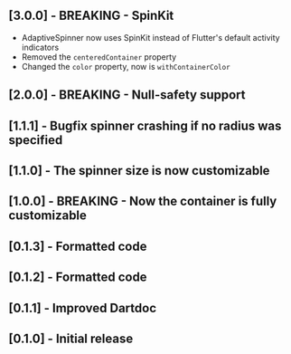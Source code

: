 ## [3.0.0] - BREAKING - SpinKit
* AdaptiveSpinner now uses SpinKit instead of Flutter's default activity indicators
* Removed the `centeredContainer` property
* Changed the `color` property, now is `withContainerColor`

## [2.0.0] - BREAKING - Null-safety support

## [1.1.1] - Bugfix spinner crashing if no radius was specified

## [1.1.0] - The spinner size is now customizable

## [1.0.0] - BREAKING - Now the container is fully customizable

## [0.1.3] - Formatted code

## [0.1.2] - Formatted code

## [0.1.1] - Improved Dartdoc

## [0.1.0] - Initial release